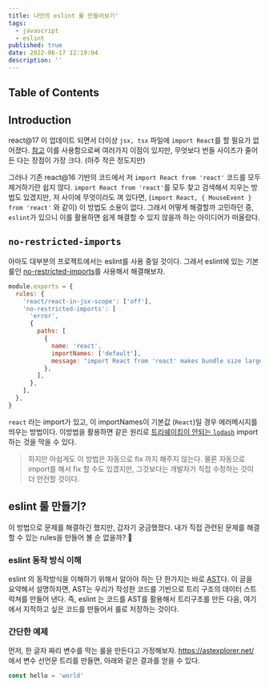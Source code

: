 ```yaml
---
title: 나만의 eslint 룰 만들어보기'
tags:
  - javascript
  - eslint
published: true
date: 2022-06-17 12:19:04
description: ''
---
```


## Table of Contents

## Introduction

react@17 이 업데이트 되면서 더이상 `jsx, tsx` 파일에 `import React`를 할 필요가 없어졌다. [참고](https://ko.reactjs.org/blog/2020/09/22/introducing-the-new-jsx-transform.html) 이를 사용함으로써 여러가지 이점이 있지만, 무엇보다 번들 사이즈가 줄어든 다는 장점이 가장 크다. (아주 작은 정도지만)

그러나 기존 react@16 기반의 코드에서 저 `import React from 'react'` 코드를 모두 제거하기란 쉽지 않다. `import React from 'react'`를 모두 찾고 검색해서 지우는 방법도 있겠지만, 저 사이에 무엇이라도 껴 있다면, (`import React, { MouseEvent } from 'react'` 와 같이) 이 방법도 소용이 없다. 그래서 어떻게 해결할까 고민하던 중, `eslint`가 있으니 이를 활용하면 쉽게 해결할 수 있지 않을까 하는 아이디어가 떠올랐다.

## `no-restricted-imports`

아마도 대부분의 프로젝트에서는 eslint를 사용 중일 것이다. 그래서 eslint에 있는 기본 룰인 [no-restricted-imports](https://eslint.org/docs/latest/rules/no-restricted-imports)를 사용해서 해결해보자.

```javascript
module.exports = {
  rules: {
    'react/react-in-jsx-scope': ['off'],
    'no-restricted-imports': [
      'error',
      {
        paths: [
          {
            name: 'react',
            importNames: ['default'],
            message: "import React from 'react' makes bundle size larger.",
          },
        ],
      },
    ],
  },
}
```

`react` 라는 import가 있고, 이 importNames이 기본값 (`React`)일 경우 에러메시지를 띄우는 방법이다. 이방법을 활용하면 같은 원리로 [트리쉐이킹이 안되는 `lodash`](/2021/08/javascript-tree-shaking#%EB%AC%B4%EC%97%87%EC%9D%84-%ED%95%B4%EC%95%BC%ED%95%A0%EC%A7%80-%EA%B0%90%EC%9D%B4-%EC%98%A4%EC%A7%80-%EC%95%8A%EC%9D%84-%EB%95%8C) import 하는 것을 막을 수 있다.

> 하지만 아쉽게도 이 방법은 자동으로 fix 까지 해주지 않는다. 물론 자동으로 import를 해서 fix 할 수도 있겠지만, 그것보다는 개발자가 직접 수정하는 것이 더 안전할 것이다.

## eslint 룰 만들기?

이 방법으로 문제를 해결하긴 했지만, 갑자기 궁금했졌다. 내가 직접 관련된 문제를 해결할 수 있는 rules을 만들어 볼 순 없을까? 🧐

### eslint 동작 방식 이해

eslint 의 동작방식을 이해하기 위해서 알아야 하는 단 한가지는 바로 [AST](/2021/05/ast-for-javascript)다. 이 글을 요약해서 설명하자면, AST는 우리가 작성한 코드를 기반으로 트리 구조의 데이터 스트럭쳐를 만들어 낸다. 즉, eslint 는 코드를 AST를 활용해서 트리구조를 만든 다음, 여기에서 지적하고 싶은 코드를 만들어서 룰로 저장하는 것이다.

### 간단한 예제

먼저, 한 글자 짜리 변수를 막는 룰을 만든다고 가정해보자. https://astexplorer.net/ 에서 변수 선언문 트리를 만들면, 아래와 같은 결과를 얻을 수 있다.

```javascript
const hello = 'world'
```
